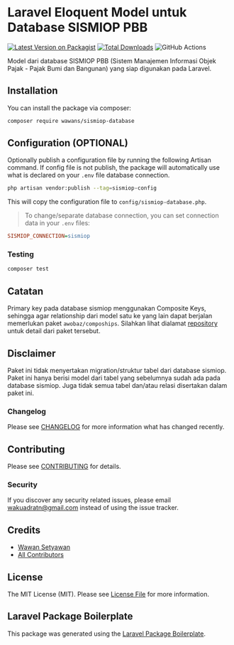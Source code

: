 # Laravel Eloquent Model untuk Database SISMIOP PBB

[![Latest Version on Packagist](https://img.shields.io/packagist/v/wawans/sismiop-database.svg?style=flat-square)](https://packagist.org/packages/wawans/sismiop-database)
[![Total Downloads](https://img.shields.io/packagist/dt/wawans/sismiop-database.svg?style=flat-square)](https://packagist.org/packages/wawans/sismiop-database)
![GitHub Actions](https://github.com/wawans/sismiop-database/actions/workflows/main.yml/badge.svg)

Model dari database SISMIOP PBB (Sistem Manajemen Informasi Objek Pajak - Pajak Bumi dan Bangunan) yang siap digunakan pada Laravel. 

## Installation

You can install the package via composer:

```bash
composer require wawans/sismiop-database
```

## Configuration (OPTIONAL)

Optionally publish a configuration file by running the following Artisan command.
If config file is not publish, the package will automatically use what is declared on your `.env` file database connection.

```bash
php artisan vendor:publish --tag=sismiop-config
```

This will copy the configuration file to `config/sismiop-database.php`.

> To change/separate database connection, you can set connection data in your `.env` files:

 ```ini
SISMIOP_CONNECTION=sismiop
```

### Testing

```bash
composer test
```

## Catatan

Primary key pada database sismiop menggunakan Composite Keys, sehingga agar relationship dari model satu ke yang lain 
dapat berjalan memerlukan paket ```awobaz/compoships```. 
Silahkan lihat dialamat [repository](https://github.com/topclaudy/compoships) untuk detail dari paket tersebut.  


## Disclaimer

Paket ini tidak menyertakan migration/struktur tabel dari database sismiop. Paket ini hanya berisi model
dari tabel yang sebelumnya sudah ada pada database sismiop. Juga tidak semua tabel dan/atau relasi disertakan
dalam paket ini.

### Changelog

Please see [CHANGELOG](CHANGELOG.md) for more information what has changed recently.

## Contributing

Please see [CONTRIBUTING](CONTRIBUTING.md) for details.

### Security

If you discover any security related issues, please email wakuadratn@gmail.com instead of using the issue tracker.

## Credits

-   [Wawan Setyawan](https://github.com/wawans)
-   [All Contributors](../../contributors)

## License

The MIT License (MIT). Please see [License File](LICENSE.md) for more information.

## Laravel Package Boilerplate

This package was generated using the [Laravel Package Boilerplate](https://laravelpackageboilerplate.com).

